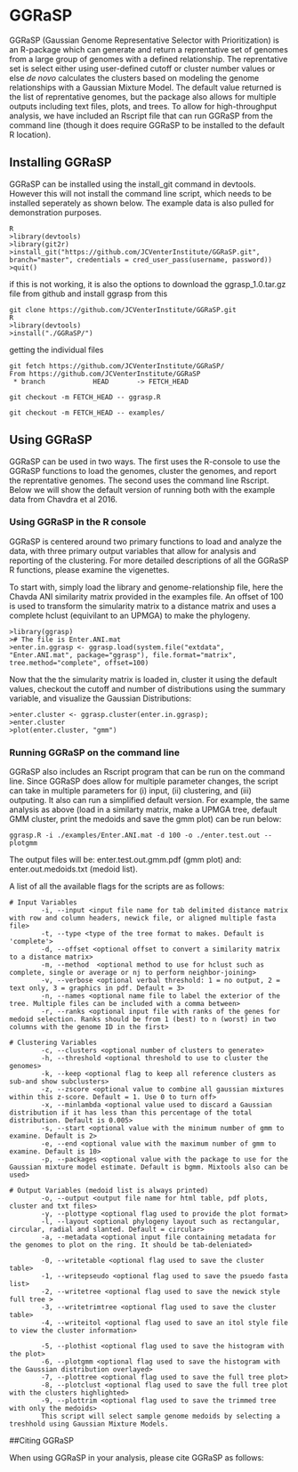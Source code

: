 # GGRaSP

GGRaSP (Gaussian Genome Representative Selector with Prioritization) is an R-package which can generate and return a reprentative set of genomes from a large group of genomes with a defined relationship. The reprentative set is select either using user-defined cutoff or cluster number values or else *de novo* calculates the clusters based on modeling the genome relationships with a Gaussian Mixture Model. The default value returned is the list of reprentative genomes, but the package also allows for multiple outputs including text files, plots, and trees. To allow for high-throughput analysis, we have included an Rscript file that can run GGRaSP from the command line (though it does require GGRaSP to be installed to the default R location).

## Installing GGRaSP

GGRaSP can be installed using the install_git command in devtools. However this will not install the command line script, which needs to be installed seperately as shown below. The example data is also pulled for demonstration purposes.
```
R
>library(devtools)
>library(git2r)
>install_git("https://github.com/JCVenterInstitute/GGRaSP.git", branch="master", credentials = cred_user_pass(username, password))
>quit()
```

if this is not working, it is also the options to download the ggrasp_1.0.tar.gz file from github and install ggrasp from this
```
git clone https://github.com/JCVenterInstitute/GGRaSP.git
R
>library(devtools)
>install("./GGRaSP/")
```

getting the individual files
```
git fetch https://github.com/JCVenterInstitute/GGRaSP/
From https://github.com/JCVenterInstitute/GGRaSP
 * branch            HEAD       -> FETCH_HEAD

git checkout -m FETCH_HEAD -- ggrasp.R

git checkout -m FETCH_HEAD -- examples/
```

## Using GGRaSP

GGRaSP can be used in two ways. The first uses the R-console to use the GGRaSP functions to load the genomes, cluster the genomes, and report the reprentative genomes. The second uses the command line Rscript. Below we will show the default version of running both with the example data from Chavdra et al 2016.

### Using GGRaSP in the R console

GGRaSP is centered around two primary functions to load and analyze the data, with three primary output variables that allow for analysis and reporting of the clustering. For more detailed descriptions of all the GGRaSP R functions, please examine the vigenettes.

To start with, simply load the library and genome-relationship file, here the Chavda ANI similarity matrix provided in the examples file. An offset of 100 is used to transform the simularity matrix to a distance matrix and uses a complete hclust (equivilant to an UPMGA) to make the phylogeny.
```
>library(ggrasp)
># The file is Enter.ANI.mat 
>enter.in.ggrasp <- ggrasp.load(system.file("extdata", "Enter.ANI.mat", package="ggrasp"), file.format="matrix", tree.method="complete", offset=100)
```
Now that the the simularity matrix is loaded in, cluster it using the default values, checkout the cutoff and number of distributions using the summary variable, and visualize the Gaussian Distributions:
```
>enter.cluster <- ggrasp.cluster(enter.in.ggrasp);
>enter.cluster
>plot(enter.cluster, "gmm")
```

### Running GGRaSP on the command line

GGRaSP also includes an Rscript program that can be run on the command line. Since GGRaSP does allow for multiple parameter changes, the script can take in multiple parameters for (i) input, (ii) clustering, and (iii) outputing. It also can run a simplified default version. For example, the same analysis as above (load in a similarty matrix, make a UPMGA tree, default GMM cluster, print the medoids and save the gmm plot) can be run below:
```
ggrasp.R -i ./examples/Enter.ANI.mat -d 100 -o ./enter.test.out --plotgmm
```

The output files will be: enter.test.out.gmm.pdf (gmm plot) and: enter.out.medoids.txt (medoid list).

A list of all the available flags for the scripts are as follows:

```
# Input Variables
		-i, --input <input file name for tab delimited distance matrix with row and column headers, newick file, or aligned multiple fasta file>
		-t, --type <type of the tree format to makes. Default is 'complete'>    
		-d, --offset <optional offset to convert a similarity matrix to a distance matrix>
		-m, --method  <optional method to use for hclust such as complete, single or average or nj to perform neighbor-joining>
		-v, --verbose <optional verbal threshold: 1 = no output, 2 = text only, 3 = graphics in pdf. Default = 3>
		-n, --names <optional name file to label the exterior of the tree. Multiple files can be included with a comma between>
		-r, --ranks <optional input file with ranks of the genes for medoid selection. Ranks should be from 1 (best) to n (worst) in two columns with the genome ID in the first>

# Clustering Variables
		-c, --clusters <optional number of clusters to generate>
		-h, --threshold <optional threshold to use to cluster the genomes>
		-k, --keep <optional flag to keep all reference clusters as sub-and show subclusters>
		-z, --zscore <optional value to combine all gaussian mixtures within this z-score. Default = 1. Use 0 to turn off>
		-x, --minlambda <optional value used to discard a Gaussian distribution if it has less than this percentage of the total distribution. Default is 0.005>
		-s, --start <optional value with the minimum number of gmm to examine. Default is 2>
		-e, --end <optional value with the maximum number of gmm to examine. Default is 10>
		-p, --packages <optional value with the package to use for the Gaussian mixture model estimate. Default is bgmm. Mixtools also can be used>

# Output Variables (medoid list is always printed)
		-o, --output <output file name for html table, pdf plots, cluster and txt files>
		-y, --plottype <optional flag used to provide the plot format>
		-l, --layout <optional phylogeny layout such as rectangular, circular, radial and slanted. Default = circular>
		-a, --metadata <optional input file containing metadata for the genomes to plot on the ring. It should be tab-deleniated>
      
		-0, --writetable <optional flag used to save the cluster table>
		-1, --writepseudo <optional flag used to save the psuedo fasta list>
		-2, --writetree <optional flag used to save the newick style full tree >
		-3, --writetrimtree <optional flag used to save the cluster table>
		-4, --writeitol <optional flag used to save an itol style file to view the cluster information>
		
		-5, --plothist <optional flag used to save the histogram with the plot>
		-6, --plotgmm <optional flag used to save the histogram with the Gaussian distribution overlayed>
		-7, --plottree <optional flag used to save the full tree plot>
		-8, --plotclust <optional flag used to save the full tree plot with the clusters highlighted>
		-9, --plottrim <optional flag used to save the trimmed tree with only the medoids>
		This script will select sample genome medoids by selecting a treshhold using Gaussian Mixture Models.
```

##Citing GGRaSP

When using GGRaSP in your analysis, please cite GGRaSP as follows:
```GGRaSP: a R-package for selecting representative genomes using Gaussian mixture models. Thomas H Clarke, Lauren M Brinkac, Granger Sutton, and Derrick E Fouts. Bioinformatics, bty300, https://doi.org/10.1093/bioinformatics/bty300


```